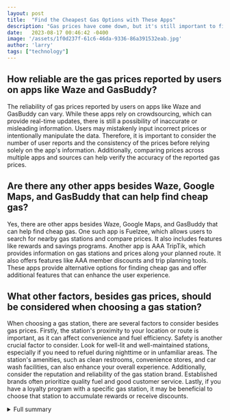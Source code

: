 ```yaml
---
layout: post
title:  "Find the Cheapest Gas Options with These Apps"
description: "Gas prices have come down, but it's still important to find the cheapest gas options. Discover how apps like Waze, Google Maps, and GasBuddy can help you save money and find the best prices."
date:   2023-08-17 00:46:42 -0400
image: '/assets/1f0d237f-61c6-46da-9336-86a391532eab.jpg'
author: 'larry'
tags: ["technology"]
---
```


## How reliable are the gas prices reported by users on apps like Waze and GasBuddy?
The reliability of gas prices reported by users on apps like Waze and GasBuddy can vary. While these apps rely on crowdsourcing, which can provide real-time updates, there is still a possibility of inaccurate or misleading information. Users may mistakenly input incorrect prices or intentionally manipulate the data. Therefore, it is important to consider the number of user reports and the consistency of the prices before relying solely on the app's information. Additionally, comparing prices across multiple apps and sources can help verify the accuracy of the reported gas prices.

## Are there any other apps besides Waze, Google Maps, and GasBuddy that can help find cheap gas?
Yes, there are other apps besides Waze, Google Maps, and GasBuddy that can help find cheap gas. One such app is Fuelzee, which allows users to search for nearby gas stations and compare prices. It also includes features like rewards and savings programs. Another app is AAA TripTik, which provides information on gas stations and prices along your planned route. It also offers features like AAA member discounts and trip planning tools. These apps provide alternative options for finding cheap gas and offer additional features that can enhance the user experience.

## What other factors, besides gas prices, should be considered when choosing a gas station?
When choosing a gas station, there are several factors to consider besides gas prices. Firstly, the station's proximity to your location or route is important, as it can affect convenience and fuel efficiency. Safety is another crucial factor to consider. Look for well-lit and well-maintained stations, especially if you need to refuel during nighttime or in unfamiliar areas. The station's amenities, such as clean restrooms, convenience stores, and car wash facilities, can also enhance your overall experience. Additionally, consider the reputation and reliability of the gas station brand. Established brands often prioritize quality fuel and good customer service. Lastly, if you have a loyalty program with a specific gas station, it may be beneficial to choose that station to accumulate rewards or receive discounts.

<details>
  <summary>Full summary</summary>
Gas prices have come down from the historic high of over $5 per gallon national average it hit last year. Apps like Waze use crowdsourcing to show prices at gas stations along your route. Google Maps allows you to search for gas stations or browse a map area to see pins of nearby stations, along with the current price per gallon. GasBuddy shows you nearby stations and real-time prices, and you can even pay for your gas through the app at some stations.<br><br>Sharing a personal experience about gas station prices, gas station prices in my city are frequently updated with incorrect (lower) prices. I try to report the correct prices as soon as I notice them. Wondering if others have a similar problem in their city. Is there a way to report these fake submissions?<br><br>Discover the powerful features of GasBuddy, including its map for accessing cheap gas by zip code and the fuel card option. GasBuddy's map can show gas prices by state, county, or zip code, helping you find the best prices wherever you are. The app also provides reviews and information about each gas station, allowing you to make informed choices. Plus, with the GasBuddy fuel card, you can save even more money on gas. One user testimonial highlights the savings of over $200.00 since signing up for the fuel card.<br><br>Learn how to make the most of Waze to find gas prices. Waze is a popular navigation tool that can also help you find the cheapest gas prices near you. While Waze relies on user-generated information, it can be a reliable source of gas prices in populated areas. In less populated areas, the accuracy of gas prices on Waze may vary. The article provides step-by-step instructions on how to find gas prices on Waze, ensuring you can make the most of this app to save money.<br><br>In conclusion, comparing prices from multiple sources and considering factors like the reliability of user-generated data is crucial when looking for the cheapest gas options. Apps like Waze, Google Maps, and GasBuddy can be invaluable tools in this search. Download these apps today and start saving money on gas!
</details>
